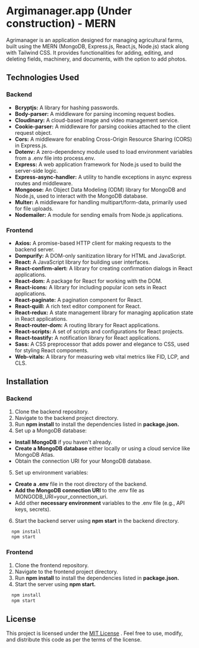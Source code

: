 # Argimanager.app (Under construction) - MERN 

Agrimanager is an application designed for managing agricultural farms, built using the MERN (MongoDB, Express.js, React.js, Node.js) stack along with Tailwind CSS. It provides functionalities for adding, editing, and deleting fields, machinery, and documents, with the option to add photos.

## Technologies Used

### Backend

- **Bcryptjs:** A library for hashing passwords.
- **Body-parser:** A middleware for parsing incoming request bodies.
- **Cloudinary:** A cloud-based image and video management service.
- **Cookie-parser:** A middleware for parsing cookies attached to the client request object.
- **Cors:** A middleware for enabling Cross-Origin Resource Sharing (CORS) in Express.js.
- **Dotenv:** A zero-dependency module used to load environment variables from a .env file into process.env.
- **Express:** A web application framework for Node.js used to build the server-side logic.
- **Express-async-handler:** A utility to handle exceptions in async express routes and middleware.
- **Mongoose:** An Object Data Modeling (ODM) library for MongoDB and Node.js, used to interact with the MongoDB database.
- **Multer:** A middleware for handling multipart/form-data, primarily used for file uploads.
- **Nodemailer:** A module for sending emails from Node.js applications.

### Frontend

- **Axios:** A promise-based HTTP client for making requests to the backend server.
- **Dompurify:** A DOM-only sanitization library for HTML and JavaScript.
- **React:** A JavaScript library for building user interfaces.
- **React-confirm-alert:** A library for creating confirmation dialogs in React applications.
- **React-dom:** A package for React for working with the DOM.
- **React-icons:** A library for including popular icon sets in React applications.
- **React-paginate:** A pagination component for React.
- **React-quill:** A rich text editor component for React.
- **React-redux:** A state management library for managing application state in React applications.
- **React-router-dom:** A routing library for React applications.
- **React-scripts:** A set of scripts and configurations for React projects.
- **React-toastify:** A notification library for React applications.
- **Sass:** A CSS preprocessor that adds power and elegance to CSS, used for styling React components.
- **Web-vitals:** A library for measuring web vital metrics like FID, LCP, and CLS.

## Installation

### Backend

1. Clone the backend repository.
2. Navigate to the backend project directory.
3. Run **npm install** to install the dependencies listed in **package.json.**
4. Set up a MongoDB database:
- **Install MongoDB** if you haven't already.
- **Create a MongoDB database** either locally or using a cloud service like MongoDB Atlas.
- Obtain the connection URI for your MongoDB database.
5. Set up environment variables:
- **Create a .env** file in the root directory of the backend.
- **Add the MongoDB connection URI** to the .env file as MONGODB_URI=your_connection_uri.
- Add other **necessary environment** variables to the .env file (e.g., API keys, secrets).
6. Start the backend server using **npm start** in the backend directory.

```bash
  npm install
  npm start
```

### Frontend

1. Clone the frontend repository.
2. Navigate to the frontend project directory.
3. Run **npm install** to install the dependencies listed in **package.json.**
4. Start the server using **npm start.**

```bash
  npm install
  npm start
```






## License

This project is licensed under the [MIT License](https://choosealicense.com/licenses/mit/)
. Feel free to use, modify, and distribute this code as per the terms of the license.
